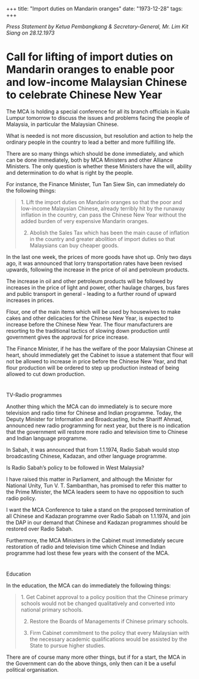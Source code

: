 +++ 
title: "Import duties on Mandarin oranges"
date: "1973-12-28"
tags:
+++

_Press Statement by Ketua Pembangkang & Secretary-General, Mr. Lim Kit Siang on 28.12.1973_

# Call for lifting of import duties on Mandarin oranges to enable poor and low-income Malaysian Chinese to celebrate Chinese New Year

The MCA is holding a special conference for all its branch officials in Kuala Lumpur tomorrow to discuss the issues and problems facing the people of Malaysia, in particular the Malaysian Chinese.

What is needed is not more discussion, but resolution and action to help the ordinary people in the country to lead a better and more fulfilling life.

There are so many things which should be done immediately, and which can be done immediately, both by MCA Ministers and other Alliance Ministers. The only question is whether these Ministers have the will, ability and determination to do what is right by the people.

For instance, the Finance Minister, Tun Tan Siew Sin, can immediately do the following things:</u>



<blockquote>1.	Lift the import duties on Mandarin oranges so that the poor and low-income Malaysian Chinese, already terribly hit by the runaway inflation in the country, can pass the Chinese New Year without the added burden of very expensive Mandarin oranges.

2.	Abolish the Sales Tax which has been the main cause of inflation in the country and greater abolition of import duties so that Malaysians can buy cheaper goods.</blockquote>



In the last one week, the prices of more goods have shot up. Only two days ago, it was announced that lorry transportation rates have been revised upwards, following the increase in the price of oil and petroleum products.

The increase in oil and other petroleum products will be followed by increases in the price of light and power, other haulage charges, bus fares and public transport in general - leading to a further round of upward increases in prices.
 
Flour, one of the main items which will be used by housewives to make cakes and other delicacies for the Chinese New Year, is expected to increase before the Chinese New Year. The flour manufacturers are resorting to the traditional tactics of slowing down production until government gives the approval for price increase.

The Finance Minister, if he has the welfare of the poor Malaysian Chinese at heart, should immediately get the Cabinet to issue a statement that flour will not be allowed to increase in price before the Chinese New Year, and that flour production will be ordered to step up production instead of being allowed to cut down production.   
# 
TV-Radio programmes

Another thing which the MCA can do immediately is to secure more television and radio time for Chinese and Indian programme. Today, the Deputy Minister for Information and Broadcasting, Inche Shariff Ahmad, announced new radio programming for next year, but there is no indication that the government will restore more radio and television time to Chinese and Indian language programme.

In Sabah, it was announced that from 1.1.1974, Radio Sabah would stop broadcasting Chinese, Kadazan, and other language programme.

Is Radio Sabah’s policy to be followed in West Malaysia?

I have raised this matter in Parliament, and although the Minister for National Unity, Tun V. T. Sambanthan, has promised to refer this matter to the Prime Minister, the MCA leaders seem to have no opposition to such radio policy.

I want the MCA Conference to take a stand on the proposed termination of all Chinese and Kadazan programme over Radio Sabah on 1.1.1974, and join the DAP in our demand that Chinese and Kadazan programmes should be restored over Radio Sabah.

Furthermore, the MCA Ministers in the Cabinet must immediately secure restoration of radio and television time which Chinese and Indian programme had lost these few years with the consent of the MCA.
# 
Education 

In the education, the MCA can do immediately the following things:



<blockquote>1.	Get Cabinet approval to a policy position that the Chinese primary schools would not be changed qualitatively and converted into national primary schools.

2.	Restore the Boards of Managements if Chinese primary schools.

3.	Firm Cabinet commitment to the policy that every Malaysian with the necessary academic qualifications would be assisted by the State to pursue higher studies.</blockquote>



There are of course many more other things, but if for a start, the MCA in the Government can do the above things, only then can it be a useful political organisation.
 
